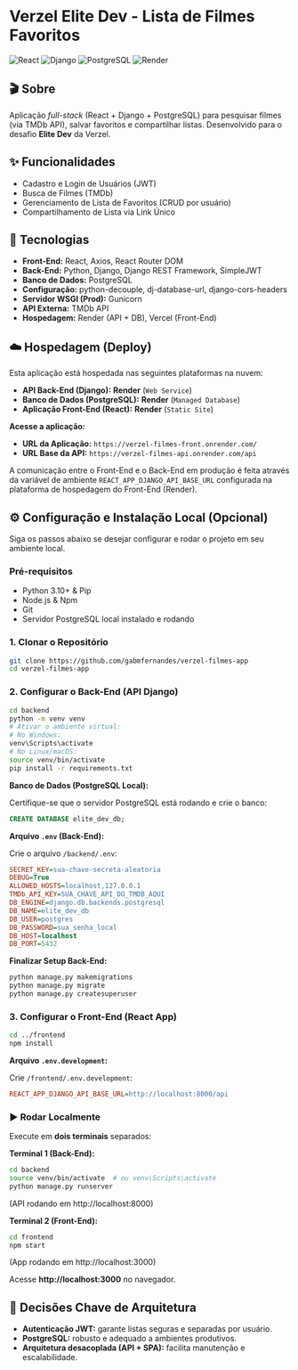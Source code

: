 # Verzel Elite Dev - Lista de Filmes Favoritos

![React](https://img.shields.io/badge/React-20232A?style=for-the-badge&logo=react&logoColor=61DAFB)
![Django](https://img.shields.io/badge/Django-092E20?style=for-the-badge&logo=django&logoColor=green)
![PostgreSQL](https://img.shields.io/badge/PostgreSQL-316192?style=for-the-badge&logo=postgresql&logoColor=white)
![Render](https://img.shields.io/badge/Render-46E3B7?style=for-the-badge&logo=render&logoColor=white)

## 🎬 Sobre

Aplicação *full-stack* (React + Django + PostgreSQL) para pesquisar filmes (via TMDb API), salvar favoritos e compartilhar listas. Desenvolvido para o desafio **Elite Dev** da Verzel.

## ✨ Funcionalidades

* Cadastro e Login de Usuários (JWT)
* Busca de Filmes (TMDb)
* Gerenciamento de Lista de Favoritos (CRUD por usuário)
* Compartilhamento de Lista via Link Único

## 🚀 Tecnologias

* **Front-End:** React, Axios, React Router DOM  
* **Back-End:** Python, Django, Django REST Framework, SimpleJWT  
* **Banco de Dados:** PostgreSQL  
* **Configuração:** python-decouple, dj-database-url, django-cors-headers  
* **Servidor WSGI (Prod):** Gunicorn  
* **API Externa:** TMDb API  
* **Hospedagem:** Render (API + DB), Vercel (Front-End)

## ☁️ Hospedagem (Deploy)

Esta aplicação está hospedada nas seguintes plataformas na nuvem:

* **API Back-End (Django):** **Render** (`Web Service`)
* **Banco de Dados (PostgreSQL):** **Render** (`Managed Database`)
* **Aplicação Front-End (React):** **Render** (`Static Site`)

**Acesse a aplicação:**

* **URL da Aplicação:** `https://verzel-filmes-front.onrender.com/`
* **URL Base da API:** `https://verzel-filmes-api.onrender.com/api`


A comunicação entre o Front-End e o Back-End em produção é feita através da variável de ambiente `REACT_APP_DJANGO_API_BASE_URL` configurada na plataforma de hospedagem do Front-End (Render).

## ⚙️ Configuração e Instalação Local (Opcional)

Siga os passos abaixo se desejar configurar e rodar o projeto em seu ambiente local.

### Pré-requisitos

* Python 3.10+ & Pip  
* Node.js & Npm  
* Git  
* Servidor PostgreSQL local instalado e rodando

### 1. Clonar o Repositório

```bash
git clone https://github.com/gabmfernandes/verzel-filmes-app
cd verzel-filmes-app
```

### 2. Configurar o Back-End (API Django)

```bash
cd backend
python -m venv venv
# Ativar o ambiente virtual:
# No Windows:
venv\Scripts\activate
# No Linux/macOS:
source venv/bin/activate
pip install -r requirements.txt
```

**Banco de Dados (PostgreSQL Local):**

Certifique-se que o servidor PostgreSQL está rodando e crie o banco:

```sql
CREATE DATABASE elite_dev_db;
```

**Arquivo `.env` (Back-End):**

Crie o arquivo `/backend/.env`:

```ini
SECRET_KEY=sua-chave-secreta-aleatoria
DEBUG=True
ALLOWED_HOSTS=localhost,127.0.0.1
TMDb_API_KEY=SUA_CHAVE_API_DO_TMDB_AQUI
DB_ENGINE=django.db.backends.postgresql
DB_NAME=elite_dev_db
DB_USER=postgres
DB_PASSWORD=sua_senha_local
DB_HOST=localhost
DB_PORT=5432
```

**Finalizar Setup Back-End:**

```bash
python manage.py makemigrations
python manage.py migrate
python manage.py createsuperuser
```

### 3. Configurar o Front-End (React App)

```bash
cd ../frontend
npm install
```

**Arquivo `.env.development`:**

Crie `/frontend/.env.development`:

```ini
REACT_APP_DJANGO_API_BASE_URL=http://localhost:8000/api
```

### ▶️ Rodar Localmente

Execute em **dois terminais** separados:

**Terminal 1 (Back-End):**
```bash
cd backend
source venv/bin/activate  # ou venv\Scripts\activate
python manage.py runserver
```
(API rodando em http://localhost:8000)

**Terminal 2 (Front-End):**
```bash
cd frontend
npm start
```
(App rodando em http://localhost:3000)

Acesse **http://localhost:3000** no navegador.

## 🤔 Decisões Chave de Arquitetura

* **Autenticação JWT:** garante listas seguras e separadas por usuário.  
* **PostgreSQL:** robusto e adequado a ambientes produtivos.  
* **Arquitetura desacoplada (API + SPA):** facilita manutenção e escalabilidade.
